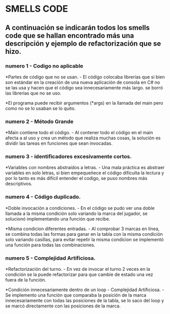# SMELLS CODE
## A continuación se indicarán todos los smells code que se hallan encontrado más una descripción y ejemplo de refactorización que se hizo.

### numero 1 - Codigo no aplicable
*Partes de código que no se usan. - El código colocaba librerías que si bien son estándar en la creación de una nueva aplicación de consola en C# 
no se las usa y hacen que el código sea innecesariamente más largo. se borró las librerias que no se uso.

*El programa puede recibir argumentos (*args) en la llamada del main pero como no se lo usaban se lo quito.

### numero 2  - Método Grande
*Main contiene todo el código. - Al contener todo el código en el main afecta a al uso y crea un método que realiza muchas cosas, la solución es 
dividir las tareas en funciones que sean invocadas.

### numero 3 - identificadores excesivamente cortos.
*Variables con nombres abstraídos a letras. - Una mala práctica es abstraer variables en solo letras, 
si bien empequeñece el código dificulta la lectura y por lo tanto es más difícil entender el codigo, se puso nombres más descriptivos.

### numero 4 - Código duplicado.
*Doble invocación a condiciones. - En el código se pudo ver una doble llamada a la misma condición solo variando la marca del jugador,
se solucionó implementando una función que recibe.

*Misma condicion diferentes entradas. - Al comprobar 3 marcas en línea, se combina todas las formas para ganar en la tabla con la misma condición solo variando casillas, para evitar repetir la misma condicion se implementó una función para todas las combinaciones.

### numero 5 - Complejidad Artificiosa.
*Refactorización del turno. - En vez de invocar el turno 2 veces en la condición se la puede refactorizar para que
cambie de estado una vez fuera de la función.

*Condición innecesariamente dentro de un loop - Complejidad Artificiosa. - Se implemento una función que comparaba la posición de la marca innecesariamente con
todas las posiciones de la tabla, se lo saco del loop y se marcó directamente con las posiciones de la marca.






